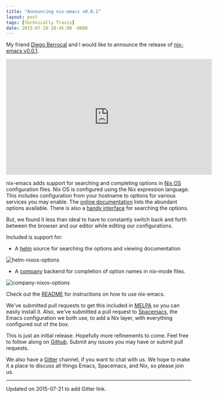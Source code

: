 ```yaml
---
title: "Announcing nix-emacs v0.0.1"
layout: post
tags: [Technically Travis]
date: 2015-07-20 20:45:00 -0600
---
```


My friend [Diego Berrocal](http://cestdiego.github.io) and I would like to announce the release of [nix-emacs v0.0.1](https://github.com/travisbhartwell/nix-emacs/releases/tag/v0.0.1).

<iframe width="560" height="315" src="https://www.youtube.com/embed/4FZl_a7YQIA" frameborder="0" allowfullscreen> </iframe>

nix-emacs adds support for searching and completing options in [Nix OS](http://nixos.org) configuration files.  Nix OS is configured using the Nix expression language.  This includes configuration from your hostname to options for various services you may enable.  The [online documentation](https://nixos.org/nixos/manual/ch-options.html) lists the abundant options available.  There is also a [handy interface](https://nixos.org/nixos/options.html) for searching the options.

But, we found it less than ideal to have to constantly switch back and forth between the browser and our editor while editing our configurations.

Included is support for:

+ A [helm](https://emacs-helm.github.io/helm/) source for searching the options and viewing documentation

![helm-nixos-options](https://github.com/travisbhartwell/nix-emacs/raw/v0.0.1/img/helm-nixos-options.gif)

+ A [company](http://company-mode.github.io/) backend for completion of option names in nix-mode files.

![company-nixos-options](https://github.com/travisbhartwell/nix-emacs/raw/v0.0.1/img/company-nixos-options.gif)


Check out the [README](https://github.com/travisbhartwell/nix-emacs/blob/v0.0.1/README.org) for instructions on how to use nix-emacs.

We've submitted pull requests to get this included in [MELPA](http://melpa.org/#/) so you can easily install it.  Also, we've submitted a pull request to [Spacemacs](https://github.com/syl20bnr/spacemacs/), the Emacs configuration we both use, to add a Nix layer, with everything configured out of the box.

This is just an initial release.  Hopefully more refinements to come.  Feel free to follow along on [Github](https://github.com/travisbhartwell/nix-emacs/).  Submit any issues you may have or submit pull requests.

We also have a [Gitter](https://gitter.im/travisbhartwell/nix-emacs?utm_source=share-link&utm_medium=link&utm_campaign=share-link) channel, if you want to chat with us.  We hope to make it a place to discuss all things Emacs, Spacemacs, and Nix, so please join us.

---

Updated on 2015-07-21 to add Gitter link.
